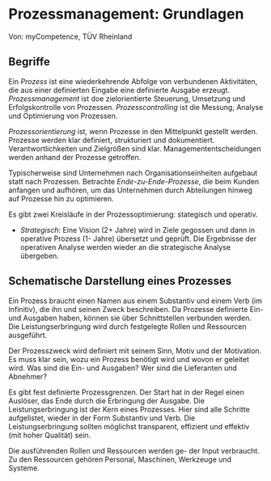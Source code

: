 # Prozessmanagement: Grundlagen

Von: myCompetence, TÜV Rheinland

## Begriffe

Ein *Prozess* ist eine wiederkehrende Abfolge von verbundenen Aktivitäten, die aus einer definierten Eingabe eine definierte Ausgabe erzeugt. *Prozessmanagement* ist doe zielorientierte Steuerung, Umsetzung und Erfolgskontrolle von Prozessen. *Prozesscontrolling* ist die Messung, Analyse und Optimierung von Prozessen.

*Prozessorientierung* ist, wenn Prozesse in den Mittelpunkt gestellt werden. Prozesse werden klar definiert, strukturiert und dokumentiert. Verantwortlichkeiten und Zielgrößen sind klar. Managemententscheidungen werden anhand der Prozesse getroffen.

Typischerweise sind Unternehmen nach Organisationseinheiten aufgebaut statt nach Prozessen. Betrachte *Ende-zu-Ende-Prozesse*, die beim Kunden anfangen und aufhören, um das Unternehmen durch Abteilungen hinweg auf Prozesse hin zu optimieren.

Es gibt zwei Kreisläufe in der Prozessoptimierung: stategisch und operativ.

- *Strategisch:* Eine Vision (2+ Jahre) wird in Ziele gegossen und dann in operative Prozess (1- Jahre) übersetzt und geprüft. Die Ergebnisse der operativen Analyse werden wieder an die strategische Analyse übergeben.

## Schematische Darstellung eines Prozesses

Ein Prozess braucht einen Namen aus einem Substantiv und einem Verb (im Infinitiv), die ihn und seinen Zweck beschreiben. Da Prozesse definierte Ein- und Ausgaben haben, können sie über Schnittstellen verbunden werden. Die Leistungserbringung wird durch festgelegte Rollen und Ressourcen ausgeführt.

Der Prozesszweck wird definiert mit seinem Sinn, Motiv und der Motivation. Es muss klar sein, wozu ein Prozess benötigt wird und wovon er geleitet wird. Was sind die Ein- und Ausgaben? Wer sind die Lieferanten und Abnehmer?

Es gibt fest definierte Prozessgrenzen. Der Start hat in der Regel einen Auslöser, das Ende durch die Erbringung der Ausgabe. Die Leistungserbringung ist der Kern eines Prozesses. Hier sind alle Schritte aufgelistet, wieder in der Form Substantiv und Verb. Die Leistungserbringung sollten möglichst transparent, effizient und effektiv (mit hoher Qualität) sein.

Die ausführenden Rollen und Ressourcen werden ge- der Input verbraucht. Zu den Ressourcen gehören Personal, Maschinen, Werkzeuge und Systeme.